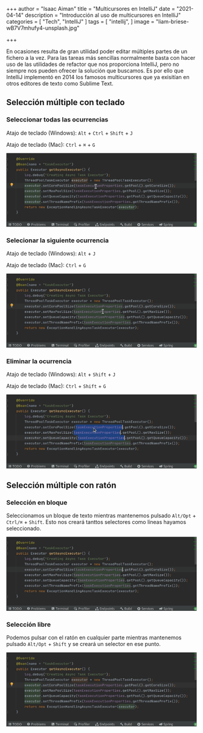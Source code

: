 +++
author = "Isaac Aiman"
title = "Multicursores en IntelliJ"
date = "2021-04-14"
description = "Introducción al uso de multicursores en IntelliJ"
categories = [
    "Tech",
    "IntelliJ"
]
tags = [
    "intellij",
]
image = "liam-briese-wB7V7mhufy4-unsplash.jpg"

+++

En ocasiones resulta de gran utilidad poder editar múltiples partes de un fichero a la vez. Para las tareas más sencillas normalmente basta con hacer uso de las utilidades de refactor que nos proporciona IntelliJ, pero no siempre nos pueden ofrecer la solución que buscamos. Es por ello que IntelliJ implementó en 2014 los famosos multicursores que ya exisitían en otros editores de texto como Sublime Text. 


## Selección múltiple con teclado

### Seleccionar todas las ocurrencias
Atajo de teclado (Windows): `Alt` + `Ctrl` + `Shift` + `J`

Atajo de teclado (Mac): `Ctrl` + `⌘` + `G`

![](todas-ocurrencias.gif)

### Selecionar la siguiente ocurrencia
Atajo de teclado (Windows): `Alt` + `J`

Atajo de teclado (Mac): `Ctrl` + `G`

![](siguiente-ocurrencia.gif)


### Eliminar la ocurrencia
Atajo de teclado (Windows): `Alt` + `Shift` + `J`

Atajo de teclado (Mac): `Ctrl` + `Shift` + `G`

![](eliminar-ocurrencia.gif)


## Selección múltiple con ratón

### Selección en bloque
Seleccionamos un bloque de texto mientras mantenemos pulsado `Alt/Opt` + `Ctrl/⌘` + `Shift`. Esto nos creará tanttos selectores como líneas hayamos seleccionado.

![](seleccion-bloque.gif)


### Selección libre
Podemos pulsar con el ratón en cualquier parte mientras mantenemos pulsado `Alt/Opt` + `Shift`  y se creará un selector en ese punto.

![](seleccion-libre.gif)
